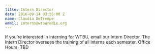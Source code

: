 ```yaml
---
title: Intern Director
date: 2016-09-14 03:56:00 Z
name: Claudia DeTrempe
email: interns@wtburadio.org
---
```


If you’re interested in interning for WTBU, email our Intern Director. The Intern Director oversees the training of all interns each semester.
Office Hours: TBD